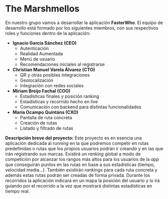 # The Marshmellos

En nuestro grupo vamos a desarrollar la aplicación **FasterWho**. El equipo de desarrollo está formado por los siguientes miembros, con sus respectivos roles y funciones dentro de la aplicación:
  - **Ignacio García Sánchez (CEO)**
    - Autenticación
    - Realidad Aumentada
    - Menú de usuario
    - Recomendaciones iniciales al registrarse  
  - **Christian Manuel Varela Álvarez (CTO)**
    - QR y otras posibles integraciones
    - Geolocalización
    - Integración con redes sociales
  - **Miriam Breijo Fachal (COO)**
    - Estadísticas finales y posición ranking
    - Estadísticas y recorrido hecho en live
    - Comunicación con backend para distintas funcionalidades
  - **María Ocampo Quintáns (CXO)**
    - Pantalla de ruta concreta
    - Creación de rutas
    - Listado y filtrado de rutas

**Descripción breve del proyecto:**
Este proyecto es en esencia una aplicación dedicada al _running_ en la que podremos competir en rutas predefinidas o rutas que los propios usuarios podrán ir creando y en las que irán registrando sus marcas. Existirá un _ranking_ global a modo de competición por alcanzar los rangos más altos para los usuarios de la _app_ que conseguirán puntos en las rutas en base a sus estadísticas (tiempo, velocidad media...). También existirán _rankings_ para cada ruta concreta y además estas rutas podrán ser creadas de forma privada. Durante los recorridos la aplicación indicará en un mapa la posición del usuario y lo irá guiando por el recorrido a la vez que mostrará distintas estadísticas en tiempo real.
